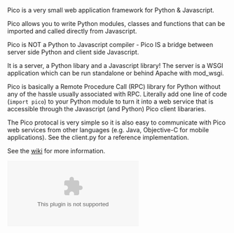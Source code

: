Pico is a very small web application framework for Python & Javascript.

Pico allows you to write Python modules, classes and functions that can be imported and called directly from Javascript.

Pico is NOT a Python to Javascript compiler - Pico IS a bridge between server side Python and client side Javascript.

It is a server, a Python libary and a Javascript library! The server is a WSGI application which can be run standalone or behind Apache with mod_wsgi.

Pico is basically a Remote Procedure Call (RPC) library for Python without any of the hassle usually associated with RPC. Literally add one line of code (``import pico``) to your Python module to turn it into a web service that is accessible through the Javascript (and Python) Pico client libararies.

The Pico protocal is very simple so it is also easy to communicate with Pico web services from other languages (e.g. Java, Objective-C for mobile applications). See the client.py for a reference implementation.

See the [wiki](https://github.com/fergalwalsh/pico/wiki) for more information.


![](https://nojsstats.appspot.com/UA-34240929-1/github.com)